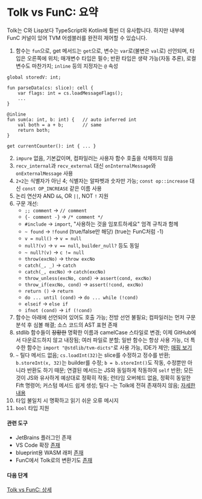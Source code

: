 # Tolk vs FunC: 요약

Tolk는 C와 Lisp보다 TypeScript와 Kotlin에 훨씬 더 유사합니다.
하지만 내부에 FunC 커널이 있어 TVM 어셈블러를 완전히 제어할 수 있습니다.

1. 함수는 `fun`으로, get 메서드는 `get`으로, 변수는 `var`로(불변은 `val`로) 선언되며, 타입은 오른쪽에 위치; 매개변수 타입은 필수; 반환 타입은 생략 가능(자동 추론), 로컬 변수도 마찬가지; `inline` 등의 지정자는 `@` 속성

```tolk
global storedV: int;

fun parseData(cs: slice): cell {
    var flags: int = cs.loadMessageFlags();
    ...
}

@inline
fun sum(a: int, b: int) {   // auto inferred int
    val both = a + b;       // same
    return both;
}

get currentCounter(): int { ... }
```

2. `impure` 없음, 기본값이며, 컴파일러는 사용자 함수 호출을 삭제하지 않음
3. `recv_internal`과 `recv_external` 대신 `onInternalMessage`와 `onExternalMessage` 사용
4. `2+2`는 식별자가 아닌 4; 식별자는 알파벳과 숫자만 가능; `const op::increase` 대신 `const OP_INCREASE` 같은 이름 사용
5. 논리 연산자 AND `&&`, OR `||`, NOT `!` 지원
6. 구문 개선:
   - `;; comment` → `// comment`
   - `{- comment -}` → `/* comment */`
   - `#include` → `import`, "사용하는 것을 임포트하세요" 엄격 규칙과 함께
   - `~ found` → `!found` (true/false만 해당) (true는 FunC처럼 -1)
   - `v = null()` → `v = null`
   - `null?(v)` → `v == null`, `builder_null?` 등도 동일
   - `~ null?(v)` → `c != null`
   - `throw(excNo)` → `throw excNo`
   - `catch(_, _)` → `catch`
   - `catch(_, excNo)` → `catch(excNo)`
   - `throw_unless(excNo, cond)` → `assert(cond, excNo)`
   - `throw_if(excNo, cond)` → `assert(!cond, excNo)`
   - `return ()` → `return`
   - `do ... until (cond)` → `do ... while (!cond)`
   - `elseif` → `else if`
   - `ifnot (cond)` → `if (!cond)`
7. 함수는 아래에 선언되어 있어도 호출 가능; 전방 선언 불필요; 컴파일러는 먼저 구문 분석 후 심볼 해결; 소스 코드의 AST 표현 존재
8. stdlib 함수들이 ~~장황한~~ 명확한 이름과 camelCase 스타일로 변경; 이제 GitHub에서 다운로드하지 않고 내장됨; 여러 파일로 분할; 일반 함수는 항상 사용 가능, 더 특수한 함수는 `import "@stdlib/tvm-dicts"`로 사용 가능, IDE가 제안; [매핑 보기](/v3/documentation/smart-contracts/tolk/tolk-vs-func/stdlib)
9. `~` 틸다 메서드 없음; `cs.loadInt(32)`는 slice를 수정하고 정수를 반환; `b.storeInt(x, 32)`는 builder를 수정; `b = b.storeInt()`도 작동, 수정뿐만 아니라 반환도 하기 때문; 연결된 메서드는 JS와 동일하게 작동하여 `self` 반환; 모든 것이 JS와 유사하게 예상대로 정확히 작동; 런타임 오버헤드 없음, 정확히 동일한 Fift 명령어; 커스텀 메서드 쉽게 생성; 틸다 `~`는 Tolk에 전혀 존재하지 않음; [자세한 내용](/v3/documentation/smart-contracts/tolk/tolk-vs-func/mutability)
10. 타입 불일치 시 명확하고 읽기 쉬운 오류 메시지
11. `bool` 타입 지원

#### 관련 도구

- JetBrains 플러그인 존재
- VS Code 확장 [존재](https://github.com/ton-blockchain/tolk-vscode)
- blueprint용 WASM 래퍼 [존재](https://github.com/ton-blockchain/tolk-js)
- FunC에서 Tolk로의 변환기도 [존재](https://github.com/ton-blockchain/convert-func-to-tolk)

#### 다음 단계

[Tolk vs FunC: 상세](/v3/documentation/smart-contracts/tolk/tolk-vs-func/in-detail)
